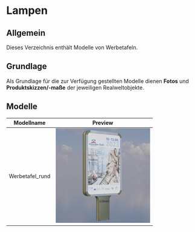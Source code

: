 # Lampen
## Allgemein
Dieses Verzeichnis enthält Modelle von Werbetafeln.

## Grundlage
Als Grundlage für die zur Verfügung gestellten Modelle dienen **Fotos** und **Produktskizzen/-maße** der jeweiligen Realweltobjekte. 
## Modelle 
 | Modellname | Preview | 
 | --- | --- | 
| Werbetafel_rund |![Image](../Thumbnails/Werbetafeln/Werbetafel_rund.jpg)| 
